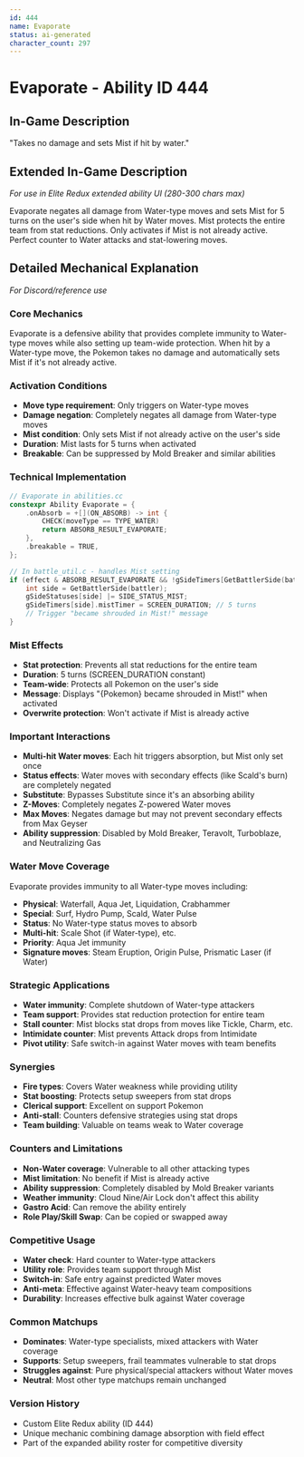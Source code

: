 ```yaml
---
id: 444
name: Evaporate
status: ai-generated
character_count: 297
---
```


# Evaporate - Ability ID 444

## In-Game Description
"Takes no damage and sets Mist if hit by water."

## Extended In-Game Description
*For use in Elite Redux extended ability UI (280-300 chars max)*

Evaporate negates all damage from Water-type moves and sets Mist for 5 turns on the user's side when hit by Water moves. Mist protects the entire team from stat reductions. Only activates if Mist is not already active. Perfect counter to Water attacks and stat-lowering moves.

## Detailed Mechanical Explanation
*For Discord/reference use*

### Core Mechanics
Evaporate is a defensive ability that provides complete immunity to Water-type moves while also setting up team-wide protection. When hit by a Water-type move, the Pokemon takes no damage and automatically sets Mist if it's not already active.

### Activation Conditions
- **Move type requirement**: Only triggers on Water-type moves
- **Damage negation**: Completely negates all damage from Water-type moves
- **Mist condition**: Only sets Mist if not already active on the user's side
- **Duration**: Mist lasts for 5 turns when activated
- **Breakable**: Can be suppressed by Mold Breaker and similar abilities

### Technical Implementation
```c
// Evaporate in abilities.cc
constexpr Ability Evaporate = {
    .onAbsorb = +[](ON_ABSORB) -> int {
        CHECK(moveType == TYPE_WATER)
        return ABSORB_RESULT_EVAPORATE;
    },
    .breakable = TRUE,
};

// In battle_util.c - handles Mist setting
if (effect & ABSORB_RESULT_EVAPORATE && !gSideTimers[GetBattlerSide(battler)].mistTimer) {
    int side = GetBattlerSide(battler);
    gSideStatuses[side] |= SIDE_STATUS_MIST;
    gSideTimers[side].mistTimer = SCREEN_DURATION; // 5 turns
    // Trigger "became shrouded in Mist!" message
}
```

### Mist Effects
- **Stat protection**: Prevents all stat reductions for the entire team
- **Duration**: 5 turns (SCREEN_DURATION constant)
- **Team-wide**: Protects all Pokemon on the user's side
- **Message**: Displays "{Pokemon} became shrouded in Mist!" when activated
- **Overwrite protection**: Won't activate if Mist is already active

### Important Interactions
- **Multi-hit Water moves**: Each hit triggers absorption, but Mist only set once
- **Status effects**: Water moves with secondary effects (like Scald's burn) are completely negated
- **Substitute**: Bypasses Substitute since it's an absorbing ability
- **Z-Moves**: Completely negates Z-powered Water moves
- **Max Moves**: Negates damage but may not prevent secondary effects from Max Geyser
- **Ability suppression**: Disabled by Mold Breaker, Teravolt, Turboblaze, and Neutralizing Gas

### Water Move Coverage
Evaporate provides immunity to all Water-type moves including:
- **Physical**: Waterfall, Aqua Jet, Liquidation, Crabhammer
- **Special**: Surf, Hydro Pump, Scald, Water Pulse
- **Status**: No Water-type status moves to absorb
- **Multi-hit**: Scale Shot (if Water-type), etc.
- **Priority**: Aqua Jet immunity
- **Signature moves**: Steam Eruption, Origin Pulse, Prismatic Laser (if Water)

### Strategic Applications
- **Water immunity**: Complete shutdown of Water-type attackers
- **Team support**: Provides stat reduction protection for entire team
- **Stall counter**: Mist blocks stat drops from moves like Tickle, Charm, etc.
- **Intimidate counter**: Mist prevents Attack drops from Intimidate
- **Pivot utility**: Safe switch-in against Water moves with team benefits

### Synergies
- **Fire types**: Covers Water weakness while providing utility
- **Stat boosting**: Protects setup sweepers from stat drops
- **Clerical support**: Excellent on support Pokemon
- **Anti-stall**: Counters defensive strategies using stat drops
- **Team building**: Valuable on teams weak to Water coverage

### Counters and Limitations
- **Non-Water coverage**: Vulnerable to all other attacking types
- **Mist limitation**: No benefit if Mist is already active
- **Ability suppression**: Completely disabled by Mold Breaker variants
- **Weather immunity**: Cloud Nine/Air Lock don't affect this ability
- **Gastro Acid**: Can remove the ability entirely
- **Role Play/Skill Swap**: Can be copied or swapped away

### Competitive Usage
- **Water check**: Hard counter to Water-type attackers
- **Utility role**: Provides team support through Mist
- **Switch-in**: Safe entry against predicted Water moves
- **Anti-meta**: Effective against Water-heavy team compositions
- **Durability**: Increases effective bulk against Water coverage

### Common Matchups
- **Dominates**: Water-type specialists, mixed attackers with Water coverage
- **Supports**: Setup sweepers, frail teammates vulnerable to stat drops
- **Struggles against**: Pure physical/special attackers without Water moves
- **Neutral**: Most other type matchups remain unchanged

### Version History
- Custom Elite Redux ability (ID 444)
- Unique mechanic combining damage absorption with field effect
- Part of the expanded ability roster for competitive diversity